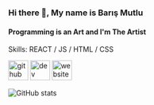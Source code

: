 ### Hi there 👋, My name is Barış Mutlu
#### Programming is an Art and I'm The Artist

Skills: REACT / JS / HTML / CSS



[<img src='https://cdn.jsdelivr.net/npm/simple-icons@3.0.1/icons/github.svg' alt='github' height='40'>](https://github.com/mutludev)  [<img src='https://cdn.jsdelivr.net/npm/simple-icons@3.0.1/icons/dev-dot-to.svg' alt='dev' height='40'>](https://dev.to/mutludev)  [<img src='https://cdn.jsdelivr.net/npm/simple-icons@3.0.1/icons/icloud.svg' alt='website' height='40'>](mutlu.dev)  

![GitHub stats](https://github-readme-stats.vercel.app/api?username=mutludev&show_icons=true&count_private=true)  


